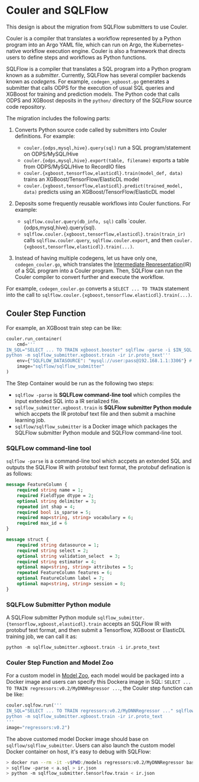 # Couler and SQLFlow

This design is about the migration from SQLFlow submitters to use Couler.

Couler is a compiler that translates a workflow represented by a Python program into an Argo YAML file, which can run on Argo, the Kubernetes-native workflow execution engine. Couler is also a framework that directs users to define steps and workflows as Python functions.

SQLFlow is a compiler that translates a SQL program into a Python program known as a *submitter*. Currently, SQLFlow has several compiler backends known as *codegen*s.  For example, `codegen_xgboost.go`  generates a submitter that calls ODPS for the execution of usual SQL queries and XGBoost for training and prediction models.  The Python code that calls ODPS and XGBoost deposits in the `python/` directory of the SQLFlow source code repository.

The migration includes the following parts:

1. Converts Python source code called by submitters into Couler definitions. For example:
   - `couler.{odps,mysql,hive}.query(sql)` run a SQL program/statement on ODPS/MySQL/Hive
   - `couler.{odps,mysql,hive}.export(table, filename)` exports a table from ODPS/MySQL/Hive to RecordIO files
   - `couler.{xgboost,tensorflow,elasticdl}.train(model_def, data)` trains an XGBoost/TensorFlow/ElasticDL model
   - `couler.{xgboost,tensorflow,elasticdl}.predict(trained_model, data)` predicts using an XGBoost/TensorFlow/ElasticDL model

1. Deposits some frequently reusable workflows into Couler functions. For example:
   - `sqlflow.couler.query(db_info, sql)` calls `couler.{odps,mysql,hive}.query(sql).
   - `sqlflow.couler.{xgboost,tensorflow,elasticdl}.train(train_ir)` calls `sqlflow.couler.query`, `sqlflow.couler.export`, and then `couler.{xgboost,tensorflow,elasticdl}.train(...)`.

1. Instead of having multiple codegens, let us have only one, `codegen_couler.go`, which translates the [Intermediate Representation](/doc/design/intermediate_representation.md)(IR) of a SQL program into a Couler program. Then, SQLFlow can run the Couler compiler to convert further and execute the workflow.

For example, `codegen_couler.go` converts a `SELECT ... TO TRAIN` statement into the call to `sqlflow.couler.{xgboost,tensorflow.elasticdl}.train(...)`.

## Couler Step Function

For example, an XGBoost train step can be like:

``` python
couler.run_container(
    cmd='''
IN_SQL="SELECT ... TO TRAIN xgboost.booster" sqlflow -parse -i $IN_SQL -o ir.proto_text &&
python -m sqlflow_submitter.xgboost.train -ir ir.proto_text'''
    env={"SQLFLOW_DATASOURCE": "mysql://user:pass@192.168.1.1:3306"} # set session message as the env vars.
    image="sqlflow/sqlflow_submitter"
)
```

The Step Container would be run as the following two steps:
- `sqlflow -parse` is **SQLFLow command-line tool** which compiles the input extended SQL into a IR serialized file.
- `sqlflow_submitter.xgboost.train` is **SQLFlow submitter Python module** which accpets the IR protobuf text file and then submit a machine learning job.
- `sqlflow/sqlflow_submitter` is a Docker image which packages the SQLFlow submitter Python module and SQLFlow command-line tool.

### SQLFLow command-line tool

`sqlflow -parse` is a command-line tool which accpets an extended SQL and outputs the SQLFlow IR with
protobuf text format, the protobuf defination is as follows:

```protobuf
message FeatureColumn {
    required string name = 1;
    required FieldType dtype = 2;
    optional string delimiter = 3;
    repeated int shap = 4;
    required bool is_sparse = 5;
    required map<string, string> vocabulary = 6;
    required max_id = 6
}

message struct {
    required string datasource = 1;
    required string select = 2;
    optional string validation_select  = 3;
    required string estimator = 4;
    optional map<string, string> attributes = 5;
    repeated FeatureColumn features = 6;
    optional FeatureColumn label = 7;
    optional map<string, string> session = 8;
}
```

### SQLFLow Submitter Python module

A SQLFlow submitter Python module `sqlflow_submitter.{tensorflow,xgboost,elasticdl}.train` accepts an SQLFlow IR with protobuf text format, and then submit a Tensorflow, XGBoost or ElasticDL training job, we can call it as:

``` python
python -m sqlflow_submitter.xgboost.train -i ir.proto_text
```

### Couler Step Function and Model Zoo

For a custom model in [Model Zoo](/doc/design/model_zoo.md), each model would be packaged into a Docker image and
users can specify this Dockera image in SQL:  `SELECT ... TO TRAIN regressors:v0.2/MyDNNRegressor ...`, the Couler step function can be like:

``` python
couler.sqlfow.run('''
IN_SQL="SELECT ... TO TRAIN regressors:v0.2/MyDNNRegressor ..." sqlflow -parse -i $IN_SQL -o ir.proto_text &&
python -m sqlflow_submitter.xgboost.train -ir ir.proto_text
'''
image="regressors:v0.2")
```

The above customed model Docker image should base on `sqlflow/sqlflow_submitter`. Users can also launch the custom model Docker container on host, it's easy to debug with SQLFlow:

``` bash
> docker run --rm -it -v$PWD:/models regressors:v0.2/MyDNNRegressor bash
> sqlflow -parse < a.sql > ir.json
> python -m sqlflow_submitter.tensorlfow.train < ir.json
```

